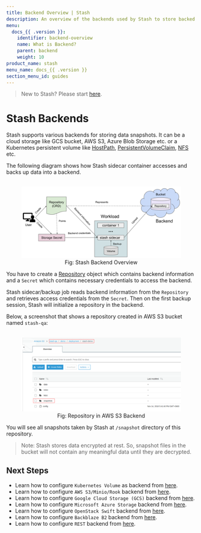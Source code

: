 ```yaml
---
title: Backend Overview | Stash
description: An overview of the backends used by Stash to store backed up data.
menu:
  docs_{{ .version }}:
    identifier: backend-overview
    name: What is Backend?
    parent: backend
    weight: 10
product_name: stash
menu_name: docs_{{ .version }}
section_menu_id: guides
---
```


> New to Stash? Please start [here](/docs/concepts/README.md).

# Stash Backends

Stash supports various backends for storing data snapshots. It can be a cloud storage like GCS bucket, AWS S3, Azure Blob Storage etc. or a Kubernetes persistent volume like [HostPath](https://kubernetes.io/docs/concepts/storage/volumes/#hostpath), [PersistentVolumeClaim](https://kubernetes.io/docs/concepts/storage/volumes/#persistentvolumeclaim), [NFS](https://kubernetes.io/docs/concepts/storage/volumes/#nfs) etc.

The following diagram shows how Stash sidecar container accesses and backs up data into a backend.

<figure align="center">
  <img alt="Stash Backend Overview" src="images/backend_overview.svg">
  <figcaption align="center">Fig: Stash Backend Overview</figcaption>
</figure>

You have to create a [Repository](/docs/concepts/crds/repository/index.md) object which contains backend information and a `Secret` which contains necessary credentials to access the backend.

Stash sidecar/backup job reads backend information from the `Repository` and retrieves access credentials from the `Secret`. Then on the first backup session, Stash will initialize a repository in the backend.

Below, a screenshot that shows a repository created in AWS S3 bucket named `stash-qa`:

<figure align="center">
  <img alt="Repository in AWS S3 Backend" src="images/s3_repository.png">
  <figcaption align="center">Fig: Repository in AWS S3 Backend</figcaption>
</figure>

You will see all snapshots taken by Stash at `/snapshot` directory of this repository.

> Note: Stash stores data encrypted at rest. So, snapshot files in the bucket will not contain any meaningful data until they are decrypted.

## Next Steps

- Learn how to configure `Kubernetes Volume` as backend from [here](/docs/guides/backends/local/index.md).
- Learn how to configure `AWS S3/Minio/Rook` backend from [here](/docs/guides/backends/s3/index.md).
- Learn how to configure `Google Cloud Storage (GCS)` backend from [here](/docs/guides/backends/gcs/index.md).
- Learn how to configure `Microsoft Azure Storage` backend from [here](/docs/guides/backends/azure/index.md).
- Learn how to configure `OpenStack Swift` backend from [here](/docs/guides/backends/swift/index.md).
- Learn how to configure `Backblaze B2` backend from [here](/docs/guides/backends/b2/index.md).
- Learn how to configure `REST` backend from [here](/docs/guides/backends/rest/index.md).
